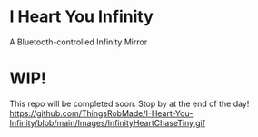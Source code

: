 # I Heart You Infinity
 A Bluetooth-controlled Infinity Mirror


# WIP!

This repo will be completed soon. Stop by at the end of the day!
https://github.com/ThingsRobMade/I-Heart-You-Infinity/blob/main/Images/InfinityHeartChaseTiny.gif


